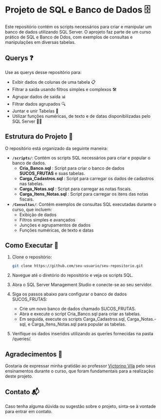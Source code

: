 # Projeto de SQL e Banco de Dados 🗄️

Este repositório contém os scripts necessários para criar e manipular um banco de dados utilizando SQL Server. O aprojeto faz parte de um curso prático de SQL e Banco de Ddos, com exemplos de consultas e manipulações em diversas tabelas.

## Querys ❓

Use as querys desse repositório para:

- Exibir dados de colunas de uma tabela 📋
- Filtrar a saída usando filtros simples e complexos 🛠️
- Agrupar dados de saída 📊
- Filtrar dados agrupados 🔍
- Juntar e unir Tabelas 🔗
- Utilizar funções numéricas, de texto e de datas disponibilizadas pelo SQL Server 📅🧮

## Estrutura do Projeto 📁

O repositório está organizado da seguinte maneira:

- **`/scripts/`**: Contém os scripts SQL necessários para criar e popular o banco de dados.
   - **Cria_Banco.sql** : Script para criar o banco de dados **SUCOS_FRUTAS** e suas tabelas.
   - **Carga_Cadastros.sql** : Script para carregar os dados de cadastros nas tabelas.
   - **Carga_Notas.sql** : Script para carregar as notas fiscais.
   - **Carga_Itens_Notas.sql** : Script para carregar os itens das notas fiscais.
- **`/Consultas/`**: Contém exemplos de consultas SQL executadas durante o curso, que incluem:
  - Exibição de dados
  - Filtros simples e avançados
  - Junções e agrupamentos de dados
  - Funções numéricas, de texto e datas

## Como Executar 🚀

1. Clone o repositório:
   ```bash
   git clone https://github.com/seu-usuario/seu-repositorio.git

2. Navegue até o diretório do repositório e veja os scripts SQL.
3. Abra o SQL Server Management Studio e conecte-se ao seu servidor.
4. Siga os passos abaixo para configurar o banco de dados SUCOS_FRUTAS:

   - Crie um novo banco de dados chamado SUCOS_FRUTAS.
   - Abra e execute o script Cria_Banco.sql para criar as tabelas.
   - Em seguida, execute os scripts Carga_Cadastros.sql, Carga_Notas.- sql, e Carga_Itens_Notas.sql para popular as tabelas.

5. Verifique os dados inseridos utilizando as queries fornecidas na pasta /queries/.

## Agradecimentos 🙏

Gostaria de expressar minha gratidão ao professor [Victorino Vila](https://www.linkedin.com/in/victorino-vila-1a160/) pelo seus ensinamentos durante o curso, que foram fundamentais para a realização deste projeto.

## Contato 📬

Caso tenha alguma dúvida ou sugestão sobre o projeto, sinta-se à vontade para entrar em contato.
